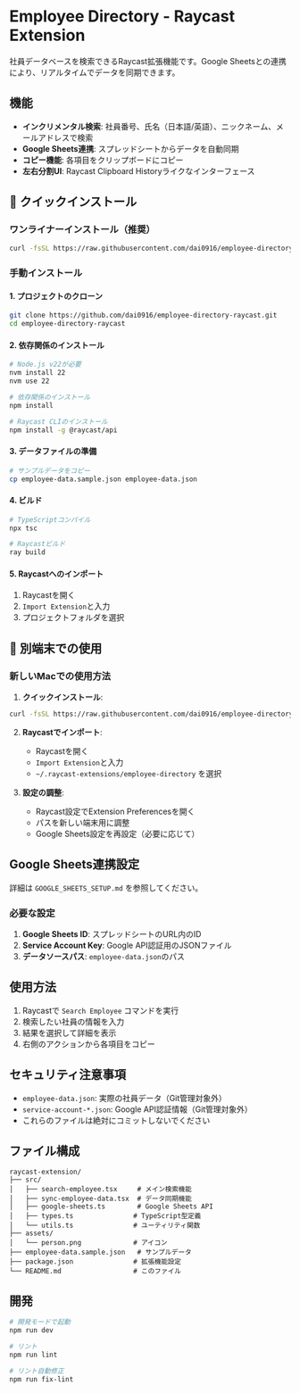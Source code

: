 # Employee Directory - Raycast Extension

社員データベースを検索できるRaycast拡張機能です。Google Sheetsとの連携により、リアルタイムでデータを同期できます。

## 機能

- **インクリメンタル検索**: 社員番号、氏名（日本語/英語）、ニックネーム、メールアドレスで検索
- **Google Sheets連携**: スプレッドシートからデータを自動同期
- **コピー機能**: 各項目をクリップボードにコピー
- **左右分割UI**: Raycast Clipboard Historyライクなインターフェース

## 🚀 クイックインストール

### ワンライナーインストール（推奨）

```bash
curl -fsSL https://raw.githubusercontent.com/dai0916/employee-directory-raycast/main/install.sh | bash
```

### 手動インストール

#### 1. プロジェクトのクローン

```bash
git clone https://github.com/dai0916/employee-directory-raycast.git
cd employee-directory-raycast
```

#### 2. 依存関係のインストール

```bash
# Node.js v22が必要
nvm install 22
nvm use 22

# 依存関係のインストール
npm install

# Raycast CLIのインストール
npm install -g @raycast/api
```

#### 3. データファイルの準備

```bash
# サンプルデータをコピー
cp employee-data.sample.json employee-data.json
```

#### 4. ビルド

```bash
# TypeScriptコンパイル
npx tsc

# Raycastビルド
ray build
```

#### 5. Raycastへのインポート

1. Raycastを開く
2. `Import Extension`と入力
3. プロジェクトフォルダを選択

## 📱 別端末での使用

### 新しいMacでの使用方法

1. **クイックインストール**:
```bash
curl -fsSL https://raw.githubusercontent.com/dai0916/employee-directory-raycast/main/install.sh | bash
```

2. **Raycastでインポート**:
   - Raycastを開く
   - `Import Extension`と入力
   - `~/.raycast-extensions/employee-directory` を選択

3. **設定の調整**:
   - Raycast設定でExtension Preferencesを開く
   - パスを新しい端末用に調整
   - Google Sheets設定を再設定（必要に応じて）

## Google Sheets連携設定

詳細は `GOOGLE_SHEETS_SETUP.md` を参照してください。

### 必要な設定

1. **Google Sheets ID**: スプレッドシートのURL内のID
2. **Service Account Key**: Google API認証用のJSONファイル
3. **データソースパス**: `employee-data.json`のパス

## 使用方法

1. Raycastで `Search Employee` コマンドを実行
2. 検索したい社員の情報を入力
3. 結果を選択して詳細を表示
4. 右側のアクションから各項目をコピー

## セキュリティ注意事項

- `employee-data.json`: 実際の社員データ（Git管理対象外）
- `service-account-*.json`: Google API認証情報（Git管理対象外）
- これらのファイルは絶対にコミットしないでください

## ファイル構成

```
raycast-extension/
├── src/
│   ├── search-employee.tsx     # メイン検索機能
│   ├── sync-employee-data.tsx  # データ同期機能
│   ├── google-sheets.ts        # Google Sheets API
│   ├── types.ts               # TypeScript型定義
│   └── utils.ts               # ユーティリティ関数
├── assets/
│   └── person.png             # アイコン
├── employee-data.sample.json   # サンプルデータ
├── package.json               # 拡張機能設定
└── README.md                  # このファイル
```

## 開発

```bash
# 開発モードで起動
npm run dev

# リント
npm run lint

# リント自動修正
npm run fix-lint
```